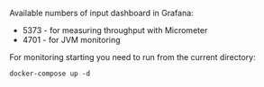 Available numbers of input dashboard in Grafana: 
- 5373 - for measuring throughput with Micrometer
- 4701 - for JVM monitoring

For monitoring starting you need to run from the current 
directory:
```shell
docker-compose up -d
```
